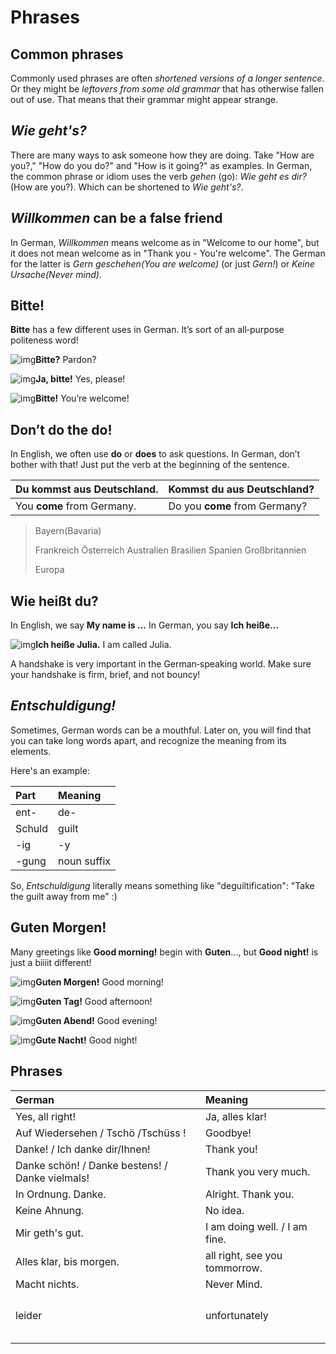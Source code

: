 # Phrases

## Common phrases

Commonly used phrases are often _shortened versions of a longer sentence_. Or they might be _leftovers from some old grammar_ that has otherwise fallen out of use. That means that their grammar might appear strange.

## _Wie geht's?_

There are many ways to ask someone how they are doing. Take "How are you?," "How do you do?" and "How is it going?" as examples. In German, the common phrase or idiom uses the verb _gehen_ \(go\): _Wie geht es dir?_ \(How are you?\). Which can be shortened to _Wie geht's?_.

## _Willkommen_ can be a false friend

In German, _Willkommen_ means welcome as in "Welcome to our home", but it does not mean welcome as in "Thank you - You're welcome". The German for the latter is _Gern geschehen\(You are welcome\)_ \(or just _Gern!_\) or _Keine Ursache\(Never mind\)_.

## **Bitte!**

**Bitte** has a few different uses in German. It’s sort of an all‑purpose politeness word!

![img](https://d1btvuu4dwu627.cloudfront.net/0aee74d9667a0d5f596cd1cfd2872345/5fdaa11c8f65b438f143353bc59943e1/images/c0ac0501cee442709cb7a76b4c15a740.svg)**Bitte?** Pardon?

![img](https://d1btvuu4dwu627.cloudfront.net/0aee74d9667a0d5f596cd1cfd2872345/5fdaa11c8f65b438f143353bc59943e1/images/dc7ebf213a2d41ceba1b36b52e6c823c.svg)**Ja, bitte!** Yes, please!

![img](https://d1btvuu4dwu627.cloudfront.net/0aee74d9667a0d5f596cd1cfd2872345/5fdaa11c8f65b438f143353bc59943e1/images/04f4a4d91b2e411eb67adea0d6a17f8c.svg)**Bitte!** You’re welcome!

## **Don’t do the do!**

In English, we often use **do** or **does** to ask questions. In German, don’t bother with that! Just put the verb at the beginning of the sentence.

| **Du** **kommst** **aus Deutschland.** | **Kommst** **du aus Deutschland?** |
| :--- | :--- |
| You **come** from Germany. | Do you **come** from Germany? |

> Bayern\(Bavaria\)
>
> Frankreich Österreich Australien Brasilien Spanien Großbritannien
>
> Europa

## **Wie heißt du?**

In English, we say **My name is ...** In German, you say **Ich heiße...**

![img](https://d1btvuu4dwu627.cloudfront.net/0aee74d9667a0d5f596cd1cfd2872345/795753c688ada389812d01b67494fd5b/images/7a14a59cd144478abc6e9e23afb1e043.svg)**Ich heiße Julia.** I am called Julia.

A handshake is very important in the German‑speaking world. Make sure your handshake is firm, brief, and not bouncy!

## _Entschuldigung!_

Sometimes, German words can be a mouthful. Later on, you will find that you can take long words apart, and recognize the meaning from its elements.

Here's an example:

| Part | Meaning |
| :--- | :--- |
| ent- | de- |
| Schuld | guilt |
| -ig | -y |
| -gung | noun suffix |

So, _Entschuldigung_ literally means something like "deguiltification": "Take the guilt away from me" :\)

## **Guten Morgen!**

Many greetings like **Good morning!** begin with **Guten**..., but **Good night!** is just a biiiit different!

![img](https://d1btvuu4dwu627.cloudfront.net/0aee74d9667a0d5f596cd1cfd2872345/5fdaa11c8f65b438f143353bc59943e1/images/8ae13570aecf4f6dbf3243aaaa672506.svg)**Guten Morgen!** Good morning!

![img](https://d1btvuu4dwu627.cloudfront.net/0aee74d9667a0d5f596cd1cfd2872345/5fdaa11c8f65b438f143353bc59943e1/images/832d74afee9841888806547cf9483524.svg)**Guten Tag!** Good afternoon!

![img](https://d1btvuu4dwu627.cloudfront.net/0aee74d9667a0d5f596cd1cfd2872345/5fdaa11c8f65b438f143353bc59943e1/images/f480d26c96914853bec73c9007db5fa9.svg)**Guten Abend!** Good evening!

![img](https://d1btvuu4dwu627.cloudfront.net/0aee74d9667a0d5f596cd1cfd2872345/5fdaa11c8f65b438f143353bc59943e1/images/363d9ee6039b42da9b59fa6fe21d0f7f.svg)**Gute Nacht!** Good night!

## Phrases

| German | Meaning |
| :--- | :--- |
| Yes, all right! | Ja, alles klar! |
| Auf Wiedersehen / Tschö /Tschüss ! | Goodbye! |
| Danke! / Ich danke dir/Ihnen! | Thank you! |
| Danke schön! / Danke bestens! / Danke vielmals! | Thank you very much. |
| In Ordnung. Danke. | Alright. Thank you. |
| Keine Ahnung. | No idea. |
| Mir geth's gut. | I am doing well. / I am fine. |
| Alles klar, bis morgen. | all right, see you tommorrow. |
| Macht nichts. | Never Mind. |
|  |  |
|  |  |
|  |  |
|  |  |
| leider | unfortunately |
|  |  |
|  |  |
|  |  |
|  |  |
|  |  |

